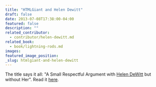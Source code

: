 ```yaml
---
title: "HTMLGiant and Helen Dewitt"
draft: false
date: 2013-07-08T17:38:00-04:00
featured: false
description: ""
related_contributor:
  - contributor/helen-dewitt.md
related_book:
  - book/lightning-rods.md
images:
featured_image_position: 
_slug: htmlgiant-and-helen-dewitt
---
```


The title says it all: "A Small Respectful Argument with [Helen DeWitt](http://ndbooks.com/author/helen-dewitt) but without Her". Read it [here](http://htmlgiant.com/massive-people/a-small-respectful-argument-with-helen-dewitt-but-without-her/). 

